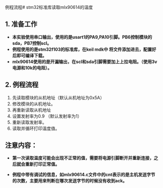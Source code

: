 例程流程# stm32标准库读取mlx90614的温度

## 1. **准备工作**
- **本实验使用串口输出，使用的是usart1的PA9,PA10引脚。PB6控制模块的sda，PB7控制scl。**
- **例程使用的是stm32f103的标准库，在keil mdk中 将文件添加进去，配置好后即可编译下载。**
- **mlx90614使用的是开漏输出，在scl和sda引脚需要加上上拉电阻。（使用3v电源和10k的电阻）。**

## **2. 例程流程**
1. 先读取模块的从机地址（默认从机地址为0x5A）
2. 修改模块的从机地址。
3. 再重新读取从机地址
4. 设置发射率为0.9 （默认发射率为1）
5. 重新读取发射率。
6. 读取并循环打印温度值。

## **注意内容：**
- **第一次读取温度可能会出现不正常的值，需要将电源引脚断开并重新连接，之后就会重新打印正常值。**

- **例程中带有调试的信息，如mlx90614.c文件中的cnt表示的是主机发送字节的次数，主要用来判断在哪次发送字节的时候没有收到ack。**



